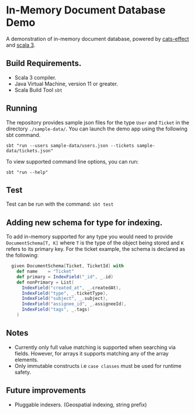 # In-Memory Document Database Demo

A demonstration of in-memory document database, powered by [cats-effect](https://typelevel.org/cats-effect/) and [scala 3](https://docs.scala-lang.org/scala3/).

## Build Requirements.

* Scala 3 compiler.
* Java Virtual Machine, version 11 or greater.
* Scala Build Tool `sbt`

## Running

The repository provides sample json files for the type `User` and `Ticket` in the directory `./sample-data/`. 
You can launch the demo app using the following sbt command.

```shell
sbt "run --users sample-data/users.json --tickets sample-data/tickets.json"
```

To view supported command line options, you can run:

```shell
sbt "run --help"
```

## Test

Test can be run with the command: `sbt test`

## Adding new schema for type for indexing.

To add in-memory supported for any type you would need to provide `DocumentSchema[T, K]` where `T` is the type of the object being stored and `K` refers to its primary key. For the ticket example, the schema is declared as the following:

```scala
  given DocumentSchema[Ticket, TicketId] with
    def name    = "Ticket"
    def primary = IndexField("_id", _.id)
    def nonPrimary = List(
      IndexField("created_at", _.createdAt),
      IndexField("type", _.ticketType),
      IndexField("subject", _.subject),
      IndexField("assignee_id", _.assigneeId),
      IndexField("tags", _.tags)
    )
```

## Notes

* Currently only full value matching is supported when searching via fields. However, for arrays it supports matching any of the array elements.
* Only immutable constructs i.e `case classes` must be used for runtime safety.

## Future improvements

* Pluggable indexers. (Geospatial indexing, string prefix)